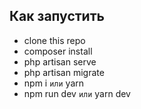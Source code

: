 
## Как запустить

- clone this repo
- composer install
- php artisan serve
- php artisan migrate
- npm i `или` yarn
- npm run dev `или` yarn dev
